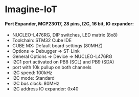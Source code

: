 # Imagine-IoT

#### Port Expander, MCP23017, 28 pins, I2C, 16 bit, IO expander:
* NUCLEO-L476RG, DIP switches, LED matrix (8x8)
* Toolchain: STM32 Cube IDE
* CUBE MX: Default board settings (80MHZ)
* Options => Debugger => ST-Link
* General Options => Device => NUCLEO-L476RG
* I2C1 port activated on PB8 (SCL) and PB9 (SDA)
* port with 10k pullup on both channels
* I2C speed: 100kHz
* I2C mode: Standard
* I2C bus clock: 80MHz
* I2C address IO expander: 0x40
